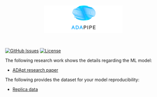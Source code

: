 <p align="center"><img width=50% src="https://raw.githubusercontent.com/DataCloud-project/ADA-PIPE/main/figure/ADAPIPE_Logo_TransparentBackground_White.png"></p>&nbsp;

[![GitHub Issues](https://img.shields.io/github/issues/DataCloud-project/ADA-PIPE.svg)](https://github.com/DataCloud-project/ADA-PIPE/issues)
[![License](https://img.shields.io/badge/license-Apache2.0-blue.svg)](https://opensource.org/licenses/Apache-2.0)

The following research work shows the details regarding the ML model:
  * [ADApt research paper](https://arxiv.org/abs/2504.03698)

The following provides the dataset for your model reproducibility:
  * [Replica data](https://zenodo.org/records/14961415/files/MicroserviceData.csv)

